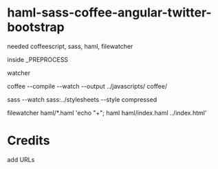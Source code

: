 haml-sass-coffee-angular-twitter-bootstrap
==========================================

needed coffeescript, sass, haml, filewatcher


inside _PREPROCESS

watcher

coffee --compile --watch --output ../javascripts/ coffee/

sass --watch sass:../stylesheets --style compressed

filewatcher haml/*.haml 'echo "+"; haml haml/index.haml ../index.html'

Credits
=======

add URLs
